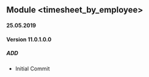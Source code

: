 ## Module <timesheet_by_employee>

#### 25.05.2019
#### Version 11.0.1.0.0
##### ADD

- Initial Commit

